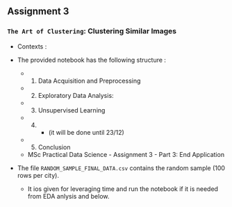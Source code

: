 ## Assignment 3 

### `The Art of Clustering`: Clustering Similar Images 

- Contexts : 
- The provided notebook has the following structure : 
    - 1. Data Acquisition and Preprocessing
    - 2. Exploratory Data Analysis:
    - 3. Unsupervised Learning
    - 4. - (it will be done until 23/12)
    - 5. Conclusion
    - MSc Practical Data Science - Assignment 3 - Part 3: End Application

- The file `RANDOM_SAMPLE_FINAL_DATA.csv` contains the random sample (100 rows per city).
    - It ios given for leveraging time and run the notebook if it is needed from EDA anlysis and below. 